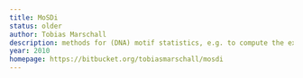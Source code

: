 ```yaml
---
title: MoSDi
status: older
author: Tobias Marschall
description: methods for (DNA) motif statistics, e.g. to compute the exact occurrence count distribution of a motif, exact motif discovery, extraction of motifs with provably optimal p-value, analysis of pattern matching algorithms (to compute, for given algorithm and pattern, the exact distribution of the number of character accesses caused by searching a random text).
year: 2010
homepage: https://bitbucket.org/tobiasmarschall/mosdi
---
```

